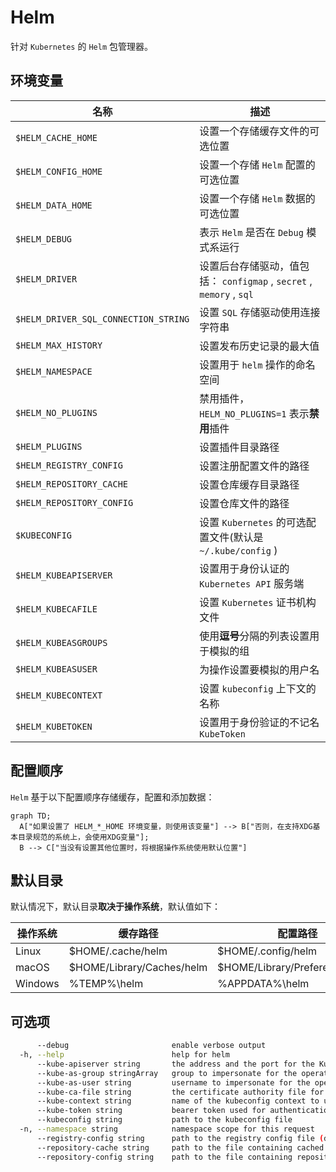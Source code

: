 # Helm

针对 `Kubernetes` 的 `Helm` 包管理器。

## 环境变量

|名称|描述|
|-----|-----|
| `$HELM_CACHE_HOME` |设置一个存储缓存文件的可选位置|
| `$HELM_CONFIG_HOME` |设置一个存储 `Helm` 配置的可选位置|
| `$HELM_DATA_HOME` |设置一个存储 `Helm` 数据的可选位置|
| `$HELM_DEBUG` |表示 `Helm` 是否在 `Debug` 模式系运行|
| `$HELM_DRIVER` |设置后台存储驱动，值包括： `configmap` , `secret` , `memory` , `sql` |
| `$HELM_DRIVER_SQL_CONNECTION_STRING` |设置 `SQL` 存储驱动使用连接字符串|
| `$HELM_MAX_HISTORY` |设置发布历史记录的最大值|
| `$HELM_NAMESPACE` |设置用于 `helm` 操作的命名空间|
| `$HELM_NO_PLUGINS` |禁用插件， `HELM_NO_PLUGINS=1` 表示**禁用**插件|
| `$HELM_PLUGINS` |设置插件目录路径|
| `$HELM_REGISTRY_CONFIG` |设置注册配置文件的路径|
| `$HELM_REPOSITORY_CACHE` |设置仓库缓存目录路径|
| `$HELM_REPOSITORY_CONFIG` |设置仓库文件的路径|
| `$KUBECONFIG` |设置 `Kubernetes` 的可选配置文件(默认是 `~/.kube/config` )|
| `$HELM_KUBEAPISERVER` |设置用于身份认证的 `Kubernetes API` 服务端|
| `$HELM_KUBECAFILE` |设置 `Kubernetes` 证书机构文件|
| `$HELM_KUBEASGROUPS` |使用**逗号**分隔的列表设置用于模拟的组|
| `$HELM_KUBEASUSER` |为操作设置要模拟的用户名|
| `$HELM_KUBECONTEXT` |设置 `kubeconfig` 上下文的名称|
| `$HELM_KUBETOKEN` |设置用于身份验证的不记名 `KubeToken` |

## 配置顺序

`Helm` 基于以下配置顺序存储缓存，配置和添加数据：

```mermaid
graph TD;
  A["如果设置了 HELM_*_HOME 环境变量，则使用该变量"] --> B["否则，在支持XDG基本目录规范的系统上，会使用XDG变量"];
  B --> C["当没有设置其他位置时，将根据操作系统使用默认位置"]
```

## 默认目录

默认情况下，默认目录**取决于操作系统**，默认值如下：

|操作系统|缓存路径|配置路径|数据路径|
|-----|-----|-----|-----|
|Linux|$HOME/.cache/helm|$HOME/.config/helm|$HOME/.local/share/helm|
|macOS|$HOME/Library/Caches/helm|$HOME/Library/Preferences/helm|$HOME/Library/helm|
|Windows|%TEMP%\helm|%APPDATA%\helm|%APPDATA%\helm|

## 可选项

```bash
      --debug                       enable verbose output
  -h, --help                        help for helm
      --kube-apiserver string       the address and the port for the Kubernetes API server
      --kube-as-group stringArray   group to impersonate for the operation, this flag can be repeated to specify multiple groups.
      --kube-as-user string         username to impersonate for the operation
      --kube-ca-file string         the certificate authority file for the Kubernetes API server connection
      --kube-context string         name of the kubeconfig context to use
      --kube-token string           bearer token used for authentication
      --kubeconfig string           path to the kubeconfig file
  -n, --namespace string            namespace scope for this request
      --registry-config string      path to the registry config file (default "~/.config/helm/registry.json")
      --repository-cache string     path to the file containing cached repository indexes (default "~/.cache/helm/repository")
      --repository-config string    path to the file containing repository names and URLs (default "~/.config/helm/repositories.yaml")
```